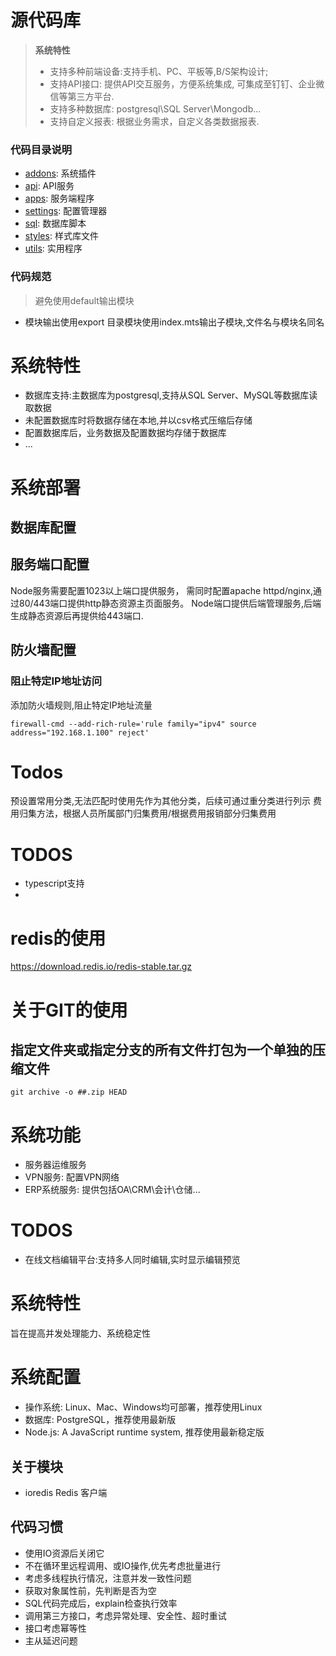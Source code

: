 源代码库
========

> **系统特性**
>
> * 支持多种前端设备:支持手机、PC、平板等,B/S架构设计;
> * 支持API接口: 提供API交互服务，方便系统集成, 可集成至钉钉、企业微信等第三方平台.
> * 支持多种数据库: postgresql\SQL Server\Mongodb...
> * 支持自定义报表: 根据业务需求，自定义各类数据报表.


### 代码目录说明

* [addons](./addons/README.md): 系统插件
* [api](./api/README.md): API服务
* [apps](./apps/README.md): 服务端程序 
* [settings](./settings/README.md): 配置管理器 
* [sql](./sql/README.md): 数据库脚本
* [styles](./styles/README.md): 样式库文件
* [utils](./utils): 实用程序

### 代码规范 

> 避免使用default输出模块

* 模块输出使用export 目录模块使用index.mts输出子模块,文件名与模块名同名


# 系统特性

* 数据库支持:主数据库为postgresql,支持从SQL Server、MySQL等数据库读取数据
* 未配置数据库时将数据存储在本地,并以csv格式压缩后存储
* 配置数据库后，业务数据及配置数据均存储于数据库
* ...

# 系统部署

## 数据库配置


## 服务端口配置

Node服务需要配置1023以上端口提供服务，
需同时配置apache httpd/nginx,通过80/443端口提供http静态资源主页面服务。
Node端口提供后端管理服务,后端生成静态资源后再提供给443端口.

## 防火墙配置

### 阻止特定IP地址访问


添加防火墙规则,阻止特定IP地址流量

```shell
firewall-cmd --add-rich-rule='rule family="ipv4" source address="192.168.1.100" reject'
```

# Todos

预设置常用分类,无法匹配时使用先作为其他分类，后续可通过重分类进行列示
费用归集方法，根据人员所属部门归集费用/根据费用报销部分归集费用


# TODOS

* typescript支持
* 


# redis的使用

https://download.redis.io/redis-stable.tar.gz

# 关于GIT的使用



## 指定文件夹或指定分支的所有文件打包为一个单独的压缩文件

```
git archive -o ##.zip HEAD
```

# 系统功能

* 服务器运维服务
* VPN服务: 配置VPN网络
* ERP系统服务: 提供包括OA\CRM\会计\仓储... 

# TODOS

* 在线文档编辑平台:支持多人同时编辑,实时显示编辑预览

# 系统特性

旨在提高并发处理能力、系统稳定性

# 系统配置

* 操作系统: Linux、Mac、Windows均可部署，推荐使用Linux
* 数据库: PostgreSQL，推荐使用最新版
* Node.js: A JavaScript runtime system, 推荐使用最新稳定版

## 关于模块

* ioredis Redis 客户端

## 代码习惯

* 使用IO资源后关闭它
* 不在循环里远程调用、或IO操作,优先考虑批量进行
* 考虑多线程执行情况，注意并发一致性问题
* 获取对象属性前，先判断是否为空
* SQL代码完成后，explain检查执行效率
* 调用第三方接口，考虑异常处理、安全性、超时重试
* 接口考虑幂等性
* 主从延迟问题
